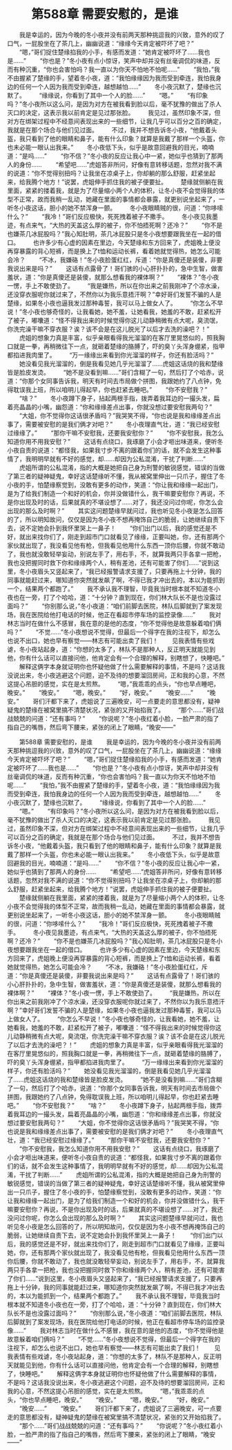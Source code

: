 # 　　第588章 需要安慰的，是谁
　　我是幸运的，因为今晚的冬小夜并没有前两天那种挑逗我的兴致，意外的叹了口气，一屁股坐在了茶几上，幽幽说道：“缘缘今天肯定被吓坏了吧？”
　　“嗯，”哥们捉住楚缘掐我的小手，有感而发道：“她肯定被吓坏了……我也是……”
　　“你也是？”冬小夜有点小惊讶，笑声中却并没有丝毫调侃的味道，反而有种沉重，“你也会害怕吗？我一直以为你天不怕地不怕呢……”
　　“我怕，”我不由握紧了楚缘的手，望着冬小夜，道：“我怕缘缘因为我而受到牵连，我怕我身边的任何一个人因为我而受到牵连，越想越怕……”
　　冬小夜沉默了，楚缘也沉默了。
　　“缘缘说，你看到了其中一个人的脸……”
　　“嗯。”
　　“有印象吗？”冬小夜所以这么问，是因为对方在被我看到脸以后，毫不犹豫的做出了杀人灭口的决定，这表示我以前肯定是见过那张脸。
　　我见过，虽然印象不深，但对方在绑架过程中不经意间表现出来的一些细节，让我几乎可以百分之百的确定，我就是在那个场合与他们见过面。
　　不过，我并不想告诉冬小夜，“他戴着头盔，我只看到了他的眼睛和鼻子，能有什么印象？就算是我戴了那样一个头盔，你也未必能一眼认出我来。”
　　冬小夜低下头，似乎是故意回避我的目光，喃喃道：“是吗……”
　　“你不信？”冬小夜的反应让我心中一紧，她似乎也猜到了那两人的身份……
　　“希望吧……”虎姐答非所问，好像有意转移话题，忽然对我不满的说道：“你不觉得别扭吗？让我坐在凉桌子上，你却躺的那么舒服，赶紧坐起来，给我腾个地方！”说罢，虎姐伸手抓住我的被子便要扯。
　　楚缘就侧躺在我里面，紧紧的搂着我，就是为了尽量缩小两个人的体积，让冬小夜不会觉得我的体型不正常，故而我稍一乱动，她藏在里面的事情都会暴露，就更别说坐起来了，一听冬小夜这话，胆小的她不禁浑身一颤。
　　冬小夜眼睛贼的很，问道：“你哆嗦什么？”
　　“我冷！”哥们反应极快，死死拽着被子不撒手。
　　冬小夜见我墨迹，有点来气，“大热的天盖这么厚的被子，你不怕捂死啊？还冷？”
　　“你不是也嫌茶几冰屁股吗？”我心知肚明，茶几冰屁股只是冬小夜想要跟我坐在一起的借口。
　　也许多少有心虚的因素在里边，今天楚缘和东方回来了，虎姐晚上便没再穿暴露的背心短裤，而是换上了t恤和运动长裤，看着她就觉得热，她怎么可能会冷？
　　“不冰，我嫌硌！”冬小夜脸蛋红红，斥道：“你是真傻还是装傻，非要我说出来是吗？”
　　这话有点露骨了！哥们骇的小心肝扑扑的，急中生智，做害羞状，道：“你是真傻还是装傻，就那么想看我的裸体啊？”
　　“裸体？”冬小夜一愣，手上不敢使劲了。
　　“我是嫌热，所以在你出来之前我刚冲了个凉水澡，还没穿衣服呢你就过来了，不然你以为我乐意捂汗啊？”幸好哥们发誓不骗的人是楚缘，如果冬小夜也逼我发过那种毒誓，我可以马上做女人了。
　　“你怎么不早说！”冬小夜也够奇怪的，让我看她，她不羞，让她看我，她羞的不敢，赶紧松开了被子，嘟囔道：“怪不得我出来的时候觉得你这儿动静稍微有点大呢，臭流氓，你洗完澡干嘛不穿衣服？诶？该不会是在这儿脱光了以后才去洗的澡吧？！”
　　虎姐的想象力真是丰富，似乎亲眼看得我光溜溜的在客厅里晃悠似的，照我胸口就是一拳，再稍微往下一点，就砸着楚缘的胳膊了，吓的臭丫头浑身绷紧，指甲都掐进我肉里了。
　　“万一缘缘出来看到你光溜溜的样子，你还有脸活吗？”
　　她没看见我光溜溜的，倒是我看见她几乎光溜溜了……虎姐这话烧的我和楚缘皆是脸皮发烫。
　　“她不是没看到嘛……”哥们含糊了一句，然后打了个哈赤，说道：“你那个女同事告诉我，明天有时间去市局做个拼图，我跟她约了八点钟，免得耽误我上班，所以咱明儿得起早，你也赶紧去睡吧。”
　　“你不安慰我？”
　　“啥？”
　　冬小夜蹲下身子，拈起两根手指，拨弄着我耳边的一撮头发，扁着亮晶晶的小嘴，幽怨道：“你和缘缘差点出事，你就没想过要安慰我两句？”
　　“大姐，你不觉得你这话很矛盾吗？”我哭笑不得，“你也说是我和缘缘差点出事了，需要被安慰的是我们俩才对吧？”
　　冬小夜理直气壮，道：“我已经安慰过缘缘了。”
　　“那你干嘛不安慰我，还要我安慰你？”
　　“你不安慰我，我怎么知道你用不用我安慰？”
　　这话有点绕口，我琢磨了小会才咂出味道来，便听冬小夜自责的说道：“都怪我，如果我寸步不离的跟着你们的话，就不会发生这种事情了，我明明早就有不好的感觉，却……却因为公私混淆，干扰了判断……”
　　虎姐所谓的公私混淆，指的大概是她把自己身为刑警的敏锐感觉，错误的当做了第三者的疑神疑鬼，幸好这话楚缘听不懂，我从被窝里伸出一只爪子，握住了冬小夜的手，怕楚缘察觉到，没敢有更多的动作，笑道：“你让我和缘缘一起出门，是为了给我们制造一个和好的机会，你并没做错什么，我干嘛要安慰你？再说，不是你出现及时的话，后果就真的不堪设想了……对了，我还没问过你呢，你怎么会出现的那么及时啊？”
　　其实这问题楚缘早就问过，我也听见冬小夜是怎么回答的了，所以明知故问，仅仅是因为冬小夜不想再掩饰自己的脆弱，让她继续自责下去，说不定她会扑到我怀里哭上一鼻子！
　　“你们出门以后，我的感觉还是不好，就出来找你们了，刚走到超市门口就看见了缘缘，正要叫她，你，还有那两个家伙就出现了，我没看见他有枪，但我看见他用什么东西一顶你后腰，你就不敢动了，我也就没敢轻举妄动，别说左手了，用右手，不，就算我两只手各拿一把枪，我也没把握同时救下你和缘缘两个人，稍有差池，还有可能害了你们……”说到这里，冬小夜眉头又竖起来了，“我已经报警请求支援了，只要再拖上十分钟，我的同事就能赶过来，哪知道你突然就发飙了啊，不得已我才冲出去的，本以为能抓到一个，结果两个都跑了。”
　　我不承认我不理智，毕竟我当时根本就不知道冬小夜也在一旁，打了个哈哈，道：“十分钟？直到现在，你们林大队长不是也没露过面吗？”
　　“你别那么说，”冬小夜道：“咱们前脚去医院，林队后脚就到了案发现场，我在医院给他打电话的时候，他正在看超市停车场的监控录像……”
　　我对林志当时在做什么不感冒，我在意的是他的态度，“你不觉得他是故意躲着咱们俩吗？”
　　“不觉……”冬小夜想说不觉得，但最后一个得字在我的注视下，却怎么也说不出口，她也早有察觉——林志有可能出卖了我们！
　　见我表情有些戏谑，冬小夜站起身，道：“你想的太多了，林队不是那种人，反正明天就能见到他，你有什么话可以直接问他，他肯定会有一个合理的解释，别瞎想了，快睡吧。”
　　解释这俩字本身就证明你也怀疑他做了什么需要解释的事情，不是吗？这话我没说出来，冬小夜逃避这个问题，迫不及待的想要溜回房间，正和我的心意，不然这提心吊胆的感觉，实在是太煎熬。
　　“嗯，”我乖乖的点头，“你也早点睡吧，晚安。”
　　“晚安。”
　　“嗯，晚安。”
　　“好，晚安。”
　　“晚安……”
　　“晚安。”
　　哥们汗都下来了，虎姐说了三遍晚安，可一点要走的意思都没有，疑神疑鬼的楚缘在被窝里搞不清楚状况，紧张的又开始掐我了。
　　“那个……”哥们战战兢兢的问道：“还有事吗？”
　　“你说呢？”冬小夜红着小脸，一脸严肃的指了指自己的嘴唇，然后弯下腰来，紧张的闭上了眼睛，“晚安——”

　　第588章 需要安慰的，是谁
　　我是幸运的，因为今晚的冬小夜并没有前两天那种挑逗我的兴致，意外的叹了口气，一屁股坐在了茶几上，幽幽说道：“缘缘今天肯定被吓坏了吧？”
　　“嗯，”哥们捉住楚缘掐我的小手，有感而发道：“她肯定被吓坏了……我也是……”
　　“你也是？”冬小夜有点小惊讶，笑声中却并没有丝毫调侃的味道，反而有种沉重，“你也会害怕吗？我一直以为你天不怕地不怕呢……”
　　“我怕，”我不由握紧了楚缘的手，望着冬小夜，道：“我怕缘缘因为我而受到牵连，我怕我身边的任何一个人因为我而受到牵连，越想越怕……”
　　冬小夜沉默了，楚缘也沉默了。
　　“缘缘说，你看到了其中一个人的脸……”
　　“嗯。”
　　“有印象吗？”冬小夜所以这么问，是因为对方在被我看到脸以后，毫不犹豫的做出了杀人灭口的决定，这表示我以前肯定是见过那张脸。
　　我见过，虽然印象不深，但对方在绑架过程中不经意间表现出来的一些细节，让我几乎可以百分之百的确定，我就是在那个场合与他们见过面。
　　不过，我并不想告诉冬小夜，“他戴着头盔，我只看到了他的眼睛和鼻子，能有什么印象？就算是我戴了那样一个头盔，你也未必能一眼认出我来。”
　　冬小夜低下头，似乎是故意回避我的目光，喃喃道：“是吗……”
　　“你不信？”冬小夜的反应让我心中一紧，她似乎也猜到了那两人的身份……
　　“希望吧……”虎姐答非所问，好像有意转移话题，忽然对我不满的说道：“你不觉得别扭吗？让我坐在凉桌子上，你却躺的那么舒服，赶紧坐起来，给我腾个地方！”说罢，虎姐伸手抓住我的被子便要扯。
　　楚缘就侧躺在我里面，紧紧的搂着我，就是为了尽量缩小两个人的体积，让冬小夜不会觉得我的体型不正常，故而我稍一乱动，她藏在里面的事情都会暴露，就更别说坐起来了，一听冬小夜这话，胆小的她不禁浑身一颤。
　　冬小夜眼睛贼的很，问道：“你哆嗦什么？”
　　“我冷！”哥们反应极快，死死拽着被子不撒手。
　　冬小夜见我墨迹，有点来气，“大热的天盖这么厚的被子，你不怕捂死啊？还冷？”
　　“你不是也嫌茶几冰屁股吗？”我心知肚明，茶几冰屁股只是冬小夜想要跟我坐在一起的借口。
　　也许多少有心虚的因素在里边，今天楚缘和东方回来了，虎姐晚上便没再穿暴露的背心短裤，而是换上了t恤和运动长裤，看着她就觉得热，她怎么可能会冷？
　　“不冰，我嫌硌！”冬小夜脸蛋红红，斥道：“你是真傻还是装傻，非要我说出来是吗？”
　　这话有点露骨了！哥们骇的小心肝扑扑的，急中生智，做害羞状，道：“你是真傻还是装傻，就那么想看我的裸体啊？”
　　“裸体？”冬小夜一愣，手上不敢使劲了。
　　“我是嫌热，所以在你出来之前我刚冲了个凉水澡，还没穿衣服呢你就过来了，不然你以为我乐意捂汗啊？”幸好哥们发誓不骗的人是楚缘，如果冬小夜也逼我发过那种毒誓，我可以马上做女人了。
　　“你怎么不早说！”冬小夜也够奇怪的，让我看她，她不羞，让她看我，她羞的不敢，赶紧松开了被子，嘟囔道：“怪不得我出来的时候觉得你这儿动静稍微有点大呢，臭流氓，你洗完澡干嘛不穿衣服？诶？该不会是在这儿脱光了以后才去洗的澡吧？！”
　　虎姐的想象力真是丰富，似乎亲眼看得我光溜溜的在客厅里晃悠似的，照我胸口就是一拳，再稍微往下一点，就砸着楚缘的胳膊了，吓的臭丫头浑身绷紧，指甲都掐进我肉里了。
　　“万一缘缘出来看到你光溜溜的样子，你还有脸活吗？”
　　她没看见我光溜溜的，倒是我看见她几乎光溜溜了……虎姐这话烧的我和楚缘皆是脸皮发烫。
　　“她不是没看到嘛……”哥们含糊了一句，然后打了个哈赤，说道：“你那个女同事告诉我，明天有时间去市局做个拼图，我跟她约了八点钟，免得耽误我上班，所以咱明儿得起早，你也赶紧去睡吧。”
　　“你不安慰我？”
　　“啥？”
　　冬小夜蹲下身子，拈起两根手指，拨弄着我耳边的一撮头发，扁着亮晶晶的小嘴，幽怨道：“你和缘缘差点出事，你就没想过要安慰我两句？”
　　“大姐，你不觉得你这话很矛盾吗？”我哭笑不得，“你也说是我和缘缘差点出事了，需要被安慰的是我们俩才对吧？”
　　冬小夜理直气壮，道：“我已经安慰过缘缘了。”
　　“那你干嘛不安慰我，还要我安慰你？”
　　“你不安慰我，我怎么知道你用不用我安慰？”
　　这话有点绕口，我琢磨了小会才咂出味道来，便听冬小夜自责的说道：“都怪我，如果我寸步不离的跟着你们的话，就不会发生这种事情了，我明明早就有不好的感觉，却……却因为公私混淆，干扰了判断……”
　　虎姐所谓的公私混淆，指的大概是她把自己身为刑警的敏锐感觉，错误的当做了第三者的疑神疑鬼，幸好这话楚缘听不懂，我从被窝里伸出一只爪子，握住了冬小夜的手，怕楚缘察觉到，没敢有更多的动作，笑道：“你让我和缘缘一起出门，是为了给我们制造一个和好的机会，你并没做错什么，我干嘛要安慰你？再说，不是你出现及时的话，后果就真的不堪设想了……对了，我还没问过你呢，你怎么会出现的那么及时啊？”
　　其实这问题楚缘早就问过，我也听见冬小夜是怎么回答的了，所以明知故问，仅仅是因为冬小夜不想再掩饰自己的脆弱，让她继续自责下去，说不定她会扑到我怀里哭上一鼻子！
　　“你们出门以后，我的感觉还是不好，就出来找你们了，刚走到超市门口就看见了缘缘，正要叫她，你，还有那两个家伙就出现了，我没看见他有枪，但我看见他用什么东西一顶你后腰，你就不敢动了，我也就没敢轻举妄动，别说左手了，用右手，不，就算我两只手各拿一把枪，我也没把握同时救下你和缘缘两个人，稍有差池，还有可能害了你们……”说到这里，冬小夜眉头又竖起来了，“我已经报警请求支援了，只要再拖上十分钟，我的同事就能赶过来，哪知道你突然就发飙了啊，不得已我才冲出去的，本以为能抓到一个，结果两个都跑了。”
　　我不承认我不理智，毕竟我当时根本就不知道冬小夜也在一旁，打了个哈哈，道：“十分钟？直到现在，你们林大队长不是也没露过面吗？”
　　“你别那么说，”冬小夜道：“咱们前脚去医院，林队后脚就到了案发现场，我在医院给他打电话的时候，他正在看超市停车场的监控录像……”
　　我对林志当时在做什么不感冒，我在意的是他的态度，“你不觉得他是故意躲着咱们俩吗？”
　　“不觉……”冬小夜想说不觉得，但最后一个得字在我的注视下，却怎么也说不出口，她也早有察觉——林志有可能出卖了我们！
　　见我表情有些戏谑，冬小夜站起身，道：“你想的太多了，林队不是那种人，反正明天就能见到他，你有什么话可以直接问他，他肯定会有一个合理的解释，别瞎想了，快睡吧。”
　　解释这俩字本身就证明你也怀疑他做了什么需要解释的事情，不是吗？这话我没说出来，冬小夜逃避这个问题，迫不及待的想要溜回房间，正和我的心意，不然这提心吊胆的感觉，实在是太煎熬。
　　“嗯，”我乖乖的点头，“你也早点睡吧，晚安。”
　　“晚安。”
　　“嗯，晚安。”
　　“好，晚安。”
　　“晚安……”
　　“晚安。”
　　哥们汗都下来了，虎姐说了三遍晚安，可一点要走的意思都没有，疑神疑鬼的楚缘在被窝里搞不清楚状况，紧张的又开始掐我了。
　　“那个……”哥们战战兢兢的问道：“还有事吗？”
　　“你说呢？”冬小夜红着小脸，一脸严肃的指了指自己的嘴唇，然后弯下腰来，紧张的闭上了眼睛，“晚安——”
